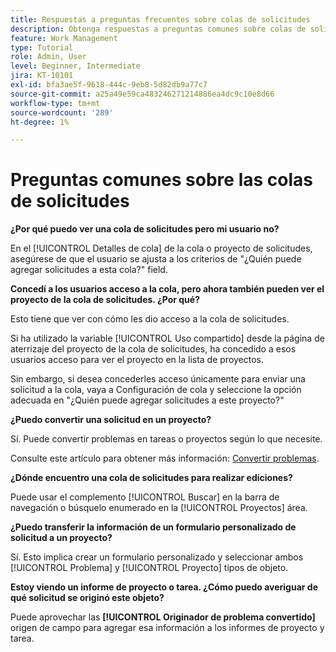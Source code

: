 ```yaml
---
title: Respuestas a preguntas frecuentes sobre colas de solicitudes
description: Obtenga respuestas a preguntas comunes sobre colas de solicitudes en [!DNL  Workfront].
feature: Work Management
type: Tutorial
role: Admin, User
level: Beginner, Intermediate
jira: KT-10101
exl-id: bfa3ae5f-9618-444c-9eb8-5d82db9a77c7
source-git-commit: a25a49e59ca483246271214886ea4dc9c10e8d66
workflow-type: tm+mt
source-wordcount: '289'
ht-degree: 1%

---
```


# Preguntas comunes sobre las colas de solicitudes

**¿Por qué puedo ver una cola de solicitudes pero mi usuario no?**

En el [!UICONTROL Detalles de cola] de la cola o proyecto de solicitudes, asegúrese de que el usuario se ajusta a los criterios de &quot;¿Quién puede agregar solicitudes a esta cola?&quot; field.

**Concedí a los usuarios acceso a la cola, pero ahora también pueden ver el proyecto de la cola de solicitudes. ¿Por qué?**

Esto tiene que ver con cómo les dio acceso a la cola de solicitudes.

Si ha utilizado la variable [!UICONTROL Uso compartido] desde la página de aterrizaje del proyecto de la cola de solicitudes, ha concedido a esos usuarios acceso para ver el proyecto en la lista de proyectos.

Sin embargo, si desea concederles acceso únicamente para enviar una solicitud a la cola, vaya a Configuración de cola y seleccione la opción adecuada en &quot;¿Quién puede agregar solicitudes a este proyecto?&quot;

**¿Puedo convertir una solicitud en un proyecto?**

Sí. Puede convertir problemas en tareas o proyectos según lo que necesite.

Consulte este artículo para obtener más información: [Convertir problemas](https://experienceleague.adobe.com/docs/workfront/using/manage-work/issues/convert-issues/convert-issues-overview.html?lang=en).

**¿Dónde encuentro una cola de solicitudes para realizar ediciones?**

Puede usar el complemento [!UICONTROL Buscar] en la barra de navegación o búsquelo enumerado en la [!UICONTROL Proyectos] área.

**¿Puedo transferir la información de un formulario personalizado de solicitud a un proyecto?**

Sí. Esto implica crear un formulario personalizado y seleccionar ambos [!UICONTROL Problema] y [!UICONTROL Proyecto] tipos de objeto.

**Estoy viendo un informe de proyecto o tarea. ¿Cómo puedo averiguar de qué solicitud se originó este objeto?**

Puede aprovechar las **[!UICONTROL Originador de problema convertido]** origen de campo para agregar esa información a los informes de proyecto y tarea.
